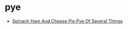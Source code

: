 # pye

 * [Spinach Ham And Cheese Pie Pye Of Several Things](../index/s/spinach-ham-and-cheese-pie-pye-of-several-things-104247.json)
